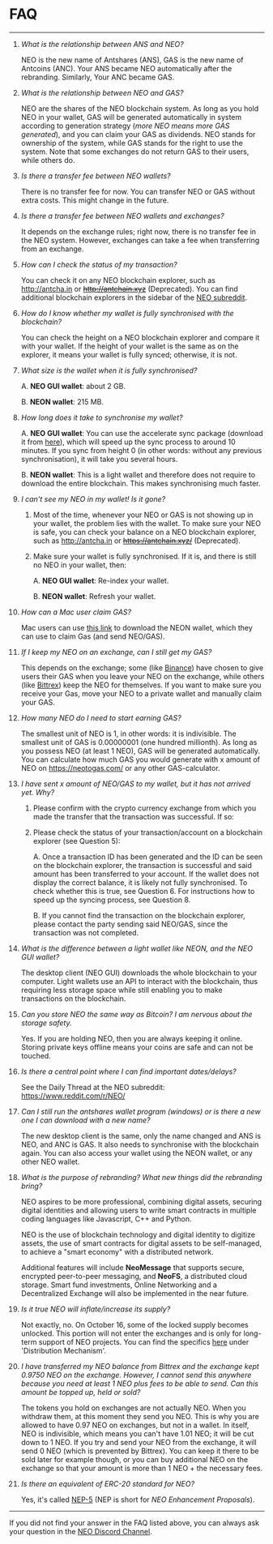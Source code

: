 # FAQ

---

1. *What is the relationship between ANS and NEO?*

   NEO is the new name of Antshares (ANS), GAS is the new name of Antcoins (ANC). Your ANS became NEO automatically after the rebranding. Similarly, Your ANC became GAS.

2. *What is the relationship between NEO and GAS?*

   NEO are the shares of the NEO blockchain system. As long as you hold NEO in your wallet, GAS will be generated automatically in system according to generation strategy (*more NEO means more GAS generated*), and you can claim your GAS as dividends. NEO stands for ownership of the system, while GAS stands for the right to use the system. Note that some exchanges do not return GAS to their users, while others do.

3. *Is there a transfer fee between NEO wallets?*

   There is no transfer fee for now. You can transfer NEO or GAS without extra costs. This might change in the future.

4. *Is there a transfer fee between NEO wallets and exchanges?*

   It depends on the exchange rules; right now, there is no transfer fee in the NEO system. However, exchanges can take a fee when transferring from an exchange.

5. *How can I check the status of my transaction?*

   You can check it on any NEO blockchain explorer, such as http://antcha.in or ~~http://antchain.xyz~~ (Deprecated). You can find additional blockchain explorers in the sidebar of the [NEO subreddit](https://www.reddit.com/r/NEO/).

6. *How do I know whether my wallet is fully synchronised with the blockchain?*

   You can check the height on a NEO blockchain explorer and compare it with your wallet. If the height of your wallet is the same as on the explorer, it means your wallet is fully synced; otherwise, it is not.

7. *What size is the wallet when it is fully synchronised?*

   A. **NEO GUI wallet**: about 2 GB.

   B. **NEON wallet**: 215 MB.

8. *How long does it take to synchronise my wallet?*

   A. **NEO GUI wallet**: You can use the accelerate sync package (download it from [here](https://www.antshares.org/client/chain.acc.zip)), which will speed up the sync process to around 10 minutes. If you sync from height 0 (in other words: without any previous synchronisation), it will take you several hours.

   B. **NEON wallet**: This is a light wallet and therefore does not require to download the entire blockchain. This makes synchronising much faster.

9. *I can't see my NEO in my wallet! Is it gone?*

   1. Most of the time, whenever your NEO or GAS is not showing up in your wallet, the problem lies with the wallet. To make sure your NEO is safe, you can check your balance on a NEO blockchain explorer, such as http://antcha.in or ~~https://antchain.xyz/~~ (Deprecated). 

   2. Make sure your wallet is fully synchronised. If it is, and there is still no NEO in your wallet, then:

      A. **NEO GUI wallet**: Re-index your wallet.

      B. **NEON wallet**: Refresh your wallet.

10. *How can a Mac user claim GAS?*

    Mac users can use [this link](https://github.com/CityOfZion/neon-wallet/releases) to download the NEON wallet, which they can use to claim Gas (and send NEO/GAS).

11. *If I keep my NEO on an exchange, can I still get my GAS?*

    This depends on the exchange; some (like [Binance](https://www.binance.com/)) have chosen to give users their GAS when you leave your NEO on the exchange, while others (like [Bittrex](https://www.bittrex.com/)) keep the NEO for themselves. If you want to make sure you receive your Gas, move your NEO to a private wallet and manually claim your GAS.

12. *How many NEO do I need to start earning GAS?*

    The smallest unit of NEO is 1, in other words: it is indivisible. The smallest unit of GAS is 0.00000001 (one hundred millionth). As long as you possess NEO (at least 1 NEO), GAS will be generated automatically. You can calculate how much GAS you would generate with x amount of NEO on https://neotogas.com/ or any other GAS-calculator.

9. *I have sent x amount of NEO/GAS to my wallet, but it has not arrived yet. Why?*

   1. Please confirm with the crypto currency exchange from which you made the transfer that the transaction was successful. If so: 

   2. Please check the status of your transaction/account on a blockchain explorer (see Question 5): 

      A. Once a transaction ID has been generated and the ID can be seen on the blockchain explorer, the transaction is successful and said amount has been transferred to your account. If the wallet does not display the correct balance, it is likely not fully synchronised. To check whether this is true, see Question 6. For instructions how to speed up the syncing process, see Question 8.

      B. If you cannot find the transaction on the blockchain explorer, please contact the party sending said NEO/GAS, since the transaction was not completed. 
   
14. *What is the difference between a light wallet like NEON, and the NEO GUI wallet?*

    The desktop client (NEO GUI) downloads the whole blockchain to your computer. Light wallets use an API to interact with the blockchain, thus requiring less storage space while still enabling you to make transactions on the blockchain.
    
15. *Can you store NEO the same way as Bitcoin? I am nervous about the storage safety.*

    Yes. If you are holding NEO, then you are always keeping it online. Storing private keys offline means your coins are safe and can not be touched.

16. *Is there a central point where I can find important dates/delays?*

    See the Daily Thread at the NEO subreddit: https://www.reddit.com/r/NEO/

17. *Can I still run the antshares wallet program (windows) or is there a new one I can download with a new name?*

    The new desktop client is the same, only the name changed and ANS is NEO, and ANC is GAS. It also needs to synchronise with the blockchain again. You can also access your wallet using the NEON wallet, or any other NEO wallet.
    
18. *What is the purpose of rebranding? What new things did the rebranding bring?*

    NEO aspires to be more professional, combining digital assets, securing digital identities and allowing users to write smart contracts in multiple coding languages like Javascript, C++ and Python.
    
    NEO is the use of blockchain technology and digital identity to digitize assets, the use of smart contracts for digital assets to be self-managed, to achieve a "smart economy" with a distributed network.
    
    Additional features will include **NeoMessage** that supports secure, encrypted peer-to-peer messaging, and **NeoFS**, a distributed cloud storage. Smart fund investments, Online Networking and a Decentralized Exchange will also be implemented in the near future.

19. *Is it true NEO will inflate/increase its supply?*

    Not exactly, no. On October 16, some of the locked supply becomes unlocked. This portion will not enter the exchanges and is only for long-term support of NEO projects. You can find the specifics [here](http://docs.neo.org/en-us/) under 'Distribution Mechanism'.

20. *I have transferred my NEO balance from Bittrex and the exchange kept 0.9750 NEO on the exchange. However, I cannot send this anywhere because you need at least 1 NEO plus fees to be able to send. Can this amount be topped up, held or sold?*

    The tokens you hold on exchanges are not actually NEO. When you withdraw them, at this moment they send you NEO. This is why you are allowed to have 0.97 NEO on exchanges, but not in a wallet. 
   In itself, NEO is indivisible, which means you can't have 1.01 NEO; it will be cut down to 1 NEO. If you try and send your NEO from the exchange, it will send 0 NEO (which is prevented by Bittrex). You can keep it there to be sold later for example though, or you can buy additional NEO on the exchange so that your amount is more than 1 NEO + the necessary fees.

21. *Is there an equivalent of ERC-20 standard for NEO?*

    Yes, it's called [NEP-5](https://github.com/neo-project/proposals/blob/master/nep-5.mediawiki) (NEP is short for *NEO Enhancement Proposals*).

---
If you did not find your answer in the FAQ listed above, you can always ask your question in the [NEO Discord Channel](https://discordapp.com/invite/R8v48YA).
